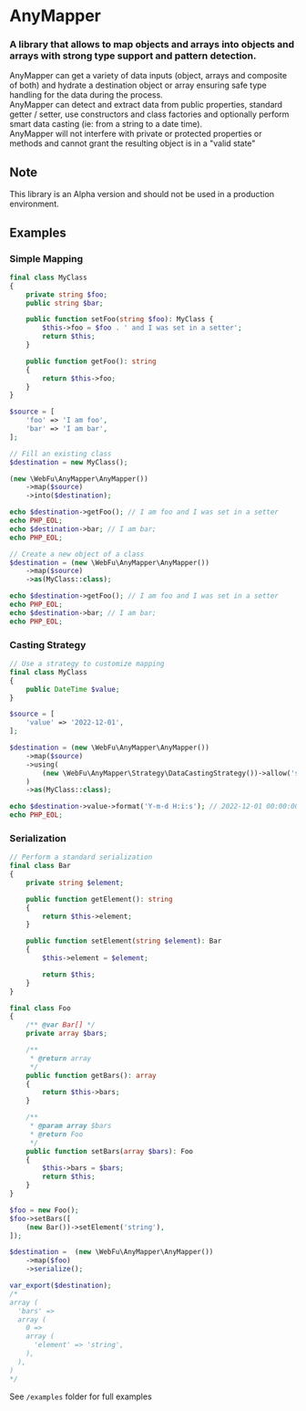 # AnyMapper
### A library that allows to map objects and arrays into objects and arrays with strong type support and pattern detection.

AnyMapper can get a variety of data inputs (object, arrays and composite of both) and hydrate a destination object or array ensuring safe type handling for the data during the process.  
AnyMapper can detect and extract data from public properties, standard getter / setter, use constructors and class factories and optionally perform smart data casting (ie: from a string to a date time).  
AnyMapper will not interfere with private or protected properties or methods and cannot grant the resulting object is in a "valid state"

## Note
This library is an Alpha version and should not be used in a production environment.

## Examples

### Simple Mapping
```php
final class MyClass
{
    private string $foo;
    public string $bar;

    public function setFoo(string $foo): MyClass {
        $this->foo = $foo . ' and I was set in a setter';
        return $this;
    }

    public function getFoo(): string
    {
        return $this->foo;
    }
}

$source = [
    'foo' => 'I am foo',
    'bar' => 'I am bar',
];

// Fill an existing class
$destination = new MyClass();

(new \WebFu\AnyMapper\AnyMapper())
    ->map($source)
    ->into($destination);

echo $destination->getFoo(); // I am foo and I was set in a setter
echo PHP_EOL;
echo $destination->bar; // I am bar;
echo PHP_EOL;

// Create a new object of a class
$destination = (new \WebFu\AnyMapper\AnyMapper())
    ->map($source)
    ->as(MyClass::class);

echo $destination->getFoo(); // I am foo and I was set in a setter
echo PHP_EOL;
echo $destination->bar; // I am bar;
echo PHP_EOL;
```

### Casting Strategy
```php
// Use a strategy to customize mapping
final class MyClass
{
    public DateTime $value;
}

$source = [
    'value' => '2022-12-01',
];

$destination = (new \WebFu\AnyMapper\AnyMapper())
    ->map($source)
    ->using(
        (new \WebFu\AnyMapper\Strategy\DataCastingStrategy())->allow('string', DateTime::class)
    )
    ->as(MyClass::class);

echo $destination->value->format('Y-m-d H:i:s'); // 2022-12-01 00:00:00
echo PHP_EOL;
```

### Serialization
```php
// Perform a standard serialization
final class Bar
{
    private string $element;

    public function getElement(): string
    {
        return $this->element;
    }

    public function setElement(string $element): Bar
    {
        $this->element = $element;

        return $this;
    }
}

final class Foo
{
    /** @var Bar[] */
    private array $bars;

    /**
     * @return array
     */
    public function getBars(): array
    {
        return $this->bars;
    }

    /**
     * @param array $bars
     * @return Foo
     */
    public function setBars(array $bars): Foo
    {
        $this->bars = $bars;
        return $this;
    }
}

$foo = new Foo();
$foo->setBars([
    (new Bar())->setElement('string'),
]);

$destination =  (new \WebFu\AnyMapper\AnyMapper())
    ->map($foo)
    ->serialize();

var_export($destination);
/*
array (
  'bars' =>
  array (
    0 =>
    array (
      'element' => 'string',
    ),
  ),
)
*/
```

See `/examples` folder for full examples